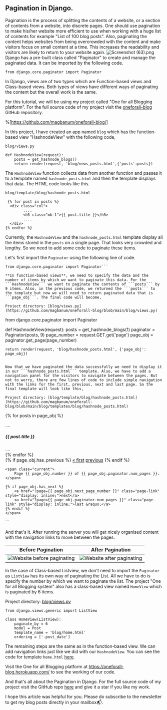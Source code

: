 ## Pagination in Django.

Pagination is the process of splitting the contents of a website, or a section of contents from a website, into discrete pages.  One should use pagination to make his/her website more efficient to use when working with a huge list of contents for example "List of 100 blog posts". Also, paginating the content helps websites from being overcrowded with the content and make visitors focus on small content at a time. This increases the readability and visitors are likely to return to your website again. 
![Screenshot (63).png](https://cdn.hashnode.com/res/hashnode/image/upload/v1624461433050/LOAsFmeSk.png)
Django has a pre-built class called "Paginator" to create and manage the paginated data. It can be imported by the following code.
```
from django.core.paginator import Paginator
```
In Django, views are of two types which are Function-based views and Class-based views. Both types of views have different ways of paginating the content but the overall work is the same.

For this tutorial, we will be using my project called "One for all Blogging platform". For the full source code of my project visit the [oneforall-blog](https://github.com/magbanum/oneforall-blog/) GitHub repository.

%[https://github.com/magbanum/oneforall-blog/]

In this project, I have created an app named ```blog``` which has the function-based view "HashnodeView" with the following code,
```
blog/views.py

def HashnodeView(request):
    posts = get_hashnode_blogs()
    return render(request, 'blog/news_posts.html',{'posts':posts})
```

The ```HashnodeView``` function collects data from another function and passes it to a template named ```hashnode_posts.html``` and then the template displays that data. The HTML code looks like this.

``` 
blog/template/blog/hashnode_posts.html

 {% for post in posts %}
  <div class="col">
        ....
        <h5 class="mb-1">{{ post.title }}</h5>
        ....
  </div>
{% endfor %}
```

Currently, the ```HashnodeView``` and the ```hashnode_posts.html``` template display all the items stored in the ```posts``` on a single page. That looks very crowded and lengthy. So we need to add some code to paginate these items.

Let's first import the ```Paginator``` using the following line of code.

```
from django.core.paginator import Paginator```

**In function-based views**, we need to specify the data and the number of items by which we want to paginate this data. For the ```HashnodeView``` we want to paginate the contents of ```posts``` by 9 items. Also, in the previous code, we returned the ```posts``` to the template but now we will need to return paginated data that is ```page_obj```. The final code will become,

Project directory: [blog/views.py](https://github.com/magbanum/oneforall-blog/blob/main/blog/views.py)

```
from django.core.paginator import Paginator

def HashnodeView(request):
    posts = get_hashnode_blogs(1)
    paginator = Paginator(posts, 9)
    page_number = request.GET.get('page')
    page_obj = paginator.get_page(page_number)

    return render(request, 'blog/hashnode_posts.html', {'page_obj': page_obj})
```

Now that we have paginated the data successfully we need to display it in our ```hashnode_posts.html``` template. Also, we have to add a navigation panel for the visitors to navigate between the pages. But not to worry, there are few lines of code to include simple navigation with the links for the first, previous, next and last page. So the final template will look like this,

Project directory: [blog/template/blog/hashnode_posts.html](https://github.com/magbanum/oneforall-blog/blob/main/blog/templates/blog/hashnode_posts.html)
```
{% for posts in page_obj %}
  <div class="col">
        ....
        <h5 class="mb-1">{{ post.title }}</h5>
        ....
  </div>
{% endfor %}

<!-- For page navigation links -->
<div class="pagination" style="width: fit-content;">
    <span class="step-links">
    {% if page_obj.has_previous %}
        <a href="?page=1" class="page-link" style="display: inline;">&laquo; first</a>
        <a href="?page={{ page_obj.previous_page_number }}" class="page-link" style="display: inline;">previous</a>
    {% endif %}

    <span class="current">
        Page {{ page_obj.number }} of {{ page_obj.paginator.num_pages }}.
    </span>
    
    {% if page_obj.has_next %}
        <a href="?page={{ page_obj.next_page_number }}" class="page-link" style="display: inline;">next</a>
        <a href="?page={{ page_obj.paginator.num_pages }}" class="page-link" style="display: inline;">last &raquo;</a>
    {% endif %}
    </span>
</div>
```

And that's it. After running the server you will get nicely organised content with the navigation links to move between the pages.

Before Pagination         |  After Pagination
:-------------------------:|:-------------------------:
![Website before paginating](https://cdn.hashnode.com/res/hashnode/image/upload/v1624455753454/l6y6M1JTz.gif) | ![Website after paginating](https://cdn.hashnode.com/res/hashnode/image/upload/v1624458670671/wFQ0YHenv.gif) 


In the case of Class-based Listview, we don't need to import the ```Paginator``` as ```ListView``` has its own way of paginating the List. All we have to do is specify the number by which we want to paginate the list. The project "One for all Blogging system" also has a class-based view named ```HomeView``` which is paginated by 6 items.

Project directory: [blog/views.py](https://github.com/magbanum/oneforall-blog/blob/main/blog/views.py)
```
from django.views.generic import ListView

class HomeView(ListView):
    paginate_by = 6
    model = Post
    template_name = 'blog/home.html'
    ordering = ['-post_date']
```

The remaining steps are the same as in the function-based view. We can add navigation links just like we did with our ```HashnodeView```. You can see the code for template ```home.html```  [here](https://github.com/magbanum/oneforall-blog/blob/main/blog/templates/blog/home.html). 

Visit the One for all Blogging platform at https://oneforall-blog.herokuapp.com/ to see the working of our code.

And that's all about the Pagination in Django. For the full source code of my project visit the GitHub repo  [here](https://github.com/magbanum/oneforall-blog/) and give it a star if you like my work. 

I hope this article was helpful for you. Please do subscribe to the newsletter to get my blog posts directly in your mailbox📬.